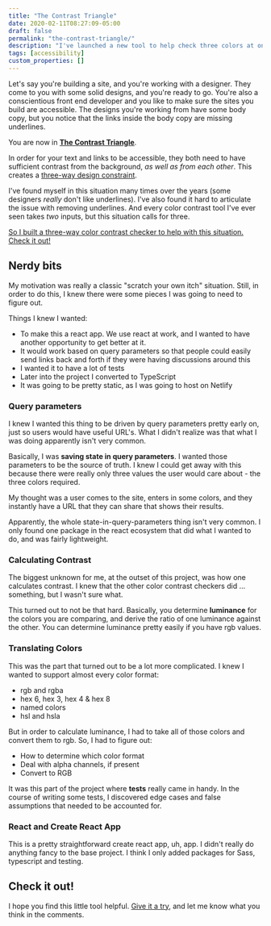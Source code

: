 ```yaml
---
title: "The Contrast Triangle"
date: 2020-02-11T08:27:09-05:00
draft: false
permalink: "the-contrast-triangle/"
description: "I've launched a new tool to help check three colors at once, for when you have hyperlinks without underlines."
tags: [accessibility]
custom_properties: []
---
```


Let's say you're building a site, and you're working with a designer. They come to you with some solid designs, and you're ready to go. You're also a conscientious front end developer and you like to make sure the sites you build are accessible. The designs you're working from have some body copy, but you notice that the links inside the body copy are missing underlines.

You are now in **[The Contrast Triangle](https://contrast-triangle.com)**.

In order for your text and links to be accessible, they both need to have sufficient contrast from the background, _as well as from each other_. This creates a [three-way design constraint](/accessible-links-without-underlines).

I've found myself in this situation many times over the years (some designers _really_ don't like underlines). I've also found it hard to articulate the issue with removing underlines. And every color contrast tool I've ever seen takes _two_ inputs, but this situation calls for three.

[So I built a three-way color contrast checker to help with this situation. Check it out!](https://contrast-triangle.com)

## Nerdy bits

My motivation was really a classic "scratch your own itch" situation. Still, in order to do this, I knew there were some pieces I was going to need to figure out.

Things I knew I wanted:

- To make this a react app. We use react at work, and I wanted to have another opportunity to get better at it.
- It would work based on query parameters so that people could easily send links back and forth if they were having discussions around this
- I wanted it to have a lot of tests
- Later into the project I converted to TypeScript
- It was going to be pretty static, as I was going to host on Netlify

### Query parameters

I knew I wanted this thing to be driven by query parameters pretty early on, just so users would have useful URL's. What I didn't realize was that what I was doing apparently isn't very common.

Basically, I was **saving state in query parameters**. I wanted those parameters to be the source of truth. I knew I could get away with this because there were really only three values the user would care about - the three colors required.

My thought was a user comes to the site, enters in some colors, and they instantly have a URL that they can share that shows their results.

Apparently, the whole state-in-query-parameters thing isn't very common. I only found one package in the react ecosystem that did what I wanted to do, and was fairly lightweight.

### Calculating Contrast

The biggest unknown for me, at the outset of this project, was how one calculates contrast. I knew that the other color contrast checkers did ... something, but I wasn't sure what.

This turned out to not be that hard. Basically, you determine **luminance** for the colors you are comparing, and derive the ratio of one luminance against the other. You can determine luminance pretty easily if you have rgb values.

### Translating Colors

This was the part that turned out to be a lot more complicated. I knew I wanted to support almost every color format:

- rgb and rgba
- hex 6, hex 3, hex 4 & hex 8
- named colors
- hsl and hsla

But in order to calculate luminance, I had to take all of those colors and convert them to rgb. So, I had to figure out:

- How to determine which color format
- Deal with alpha channels, if present
- Convert to RGB

It was this part of the project where **tests** really came in handy. In the course of writing some tests, I discovered edge cases and false assumptions that needed to be accounted for.

### React and Create React App

This is a pretty straightforward create react app, uh, app. I didn't really do anything fancy to the base project. I think I only added packages for Sass, typescript and testing.

## Check it out!

I hope you find this little tool helpful. [Give it a try](https://contrast-triangle.com), and let me know what you think in the comments.
